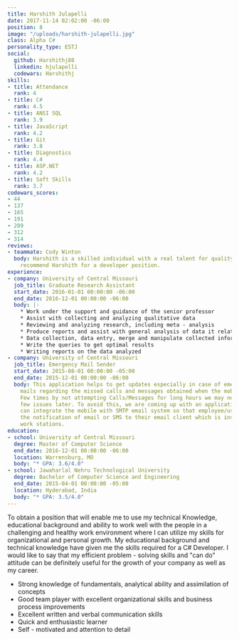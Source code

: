 ```yaml
---
title: Harshith Julapelli
date: 2017-11-14 02:02:00 -06:00
position: 8
image: "/uploads/harshith-julapelli.jpg"
class: Alpha C#
personality_type: ESTJ
social:
  github: Harshithj88
  linkedin: hjulapelli
  codewars: Harshithj
skills:
- title: Attendance
  rank: 4
- title: C#
  rank: 4.5
- title: ANSI SQL
  rank: 3.9
- title: JavaScript
  rank: 4.2
- title: Git
  rank: 3.8
- title: Diagnostics
  rank: 4.4
- title: ASP.NET
  rank: 4.2
- title: Soft Skills
  rank: 3.7
codewars_scores:
- 44
- 137
- 165
- 191
- 209
- 312
- 314
reviews:
- teammate: Cody Winton
  body: Harshith is a skilled individual with a real talent for quality. I'd highly
    recommend Harshith for a developer position.
experience:
- company: University of Central Missouri
  job_title: Graduate Research Assistant
  start_date: 2016-01-01 00:00:00 -06:00
  end_date: 2016-12-01 00:00:00 -06:00
  body: |-
    * Work under the support and guidance of the senior professor
    * Assist with collecting and analyzing qualitative data
    * Reviewing and analyzing research, including meta - analysis
    * Produce reports and assist with general analysis of data it relates
    * Data collection, data entry, merge and manipulate collected information, database management, create and run queries from various databases
    * Write the queries to get optimal results
    * Writing reports on the data analyzed
- company: University of Central Missouri
  job_title: Emergency Mail Sender
  start_date: 2015-08-01 00:00:00 -05:00
  end_date: 2015-12-01 00:00:00 -06:00
  body: This application helps to get updates especially in case of emergency, through
    mails regarding the missed calls and messages obtained when the mobile is inaccessible.
    Few times by not attempting Calls/Messages for long hours we may need to face
    few issues later. To avoid this, we are coming up with an application where we
    can integrate the mobile with SMTP email system so that employee/user will get
    the notification of email or SMS to their email client which is installed at his/her
    work stations.
education:
- school: University of Central Missouri
  degree: Master of Computer Science
  end_date: 2016-12-01 00:00:00 -06:00
  location: Warrensburg, MO
  body: "* GPA: 3.6/4.0"
- school: Jawaharlal Nehru Technological University
  degree: Bachelor of Computer Science and Engineering
  end_date: 2015-04-01 00:00:00 -05:00
  location: Hyderabad, India
  body: "* GPA: 3.5/4.0"
---
```


To obtain a position that will enable me to use my technical Knowledge, educational background and ability to work well with the people in a challenging and healthy work environment where I can utilize my skills for organizational and personal growth. My educational background and technical knowledge have given me the skills required for a C# Developer. I would like to say that my efficient problem - solving skills and "can do" attitude can be definitely useful for the growth of your company as well as my career.

* Strong knowledge of fundamentals, analytical ability and assimilation of concepts
* Good team player with excellent organizational skills and business process improvements
* Excellent written and verbal communication skills
* Quick and enthusiastic learner
* Self - motivated and attention to detail